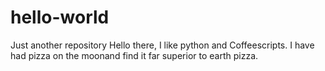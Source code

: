 # hello-world
Just another repository
Hello there, I like python and Coffeescripts.
I have had pizza on the moonand find it far superior to earth pizza.
